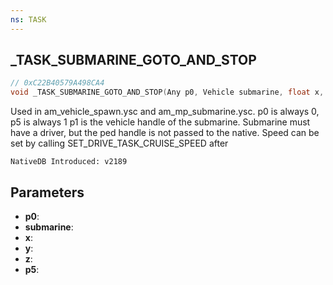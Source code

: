 ```yaml
---
ns: TASK
---
```

## _TASK_SUBMARINE_GOTO_AND_STOP

```c
// 0xC22B40579A498CA4
void _TASK_SUBMARINE_GOTO_AND_STOP(Any p0, Vehicle submarine, float x, float y, float z, Any p5);
```

Used in am_vehicle_spawn.ysc and am_mp_submarine.ysc.
p0 is always 0, p5 is always 1
p1 is the vehicle handle of the submarine. Submarine must have a driver, but the ped handle is not passed to the native.
Speed can be set by calling SET_DRIVE_TASK_CRUISE_SPEED after

```
NativeDB Introduced: v2189
```

## Parameters
* **p0**:
* **submarine**:
* **x**:
* **y**:
* **z**:
* **p5**:
